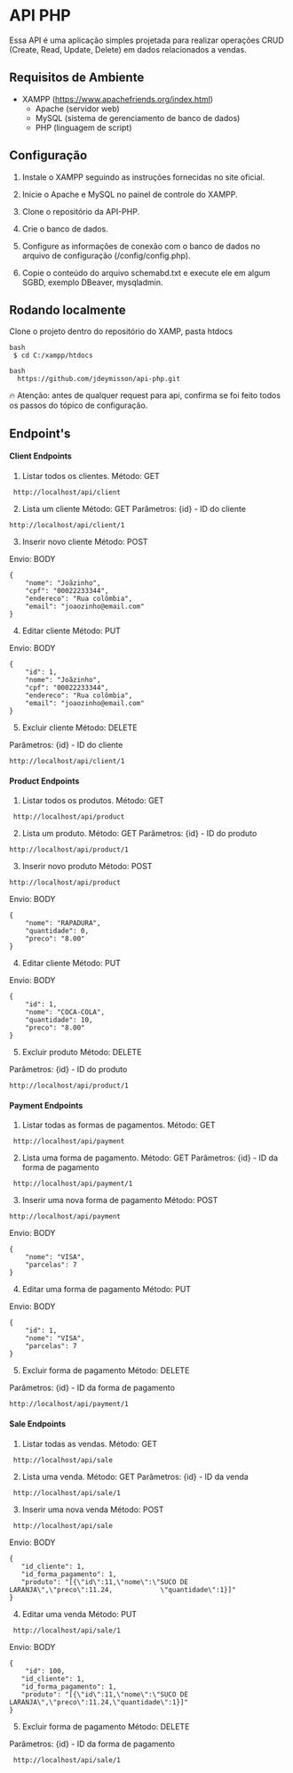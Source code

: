 # API PHP

Essa API é uma aplicação simples projetada para realizar operações CRUD (Create, Read, Update, Delete) em dados relacionados a vendas.

## Requisitos de Ambiente
- XAMPP (https://www.apachefriends.org/index.html)
  - Apache (servidor web)
  - MySQL (sistema de gerenciamento de banco de dados)
  - PHP (linguagem de script)


## Configuração

1. Instale o XAMPP seguindo as instruções fornecidas no site oficial.

2. Inicie o Apache e MySQL no painel de controle do XAMPP.

3. Clone o repositório da API-PHP.

4. Crie o banco de dados.

5. Configure as informações de conexão com o banco de dados no arquivo de configuração (/config/config.php).

6. Copie o conteúdo do arquivo schemabd.txt e execute ele em algum  SGBD, exemplo DBeaver, mysqladmin.

## Rodando localmente

Clone o projeto dentro do repositório do XAMP, pasta htdocs
```
bash
 $ cd C:/xampp/htdocs
```

```
bash
  https://github.com/jdeymisson/api-php.git

```
🔥 Atenção: antes de qualquer request para api, confirma se foi feito todos os passos do tópico de configuração.

## Endpoint's

#### Client Endpoints

1. Listar todos os clientes.
Método: GET
```
 http://localhost/api/client
```
2. Lista um cliente
Método: GET
Parâmetros: {id} - ID do cliente
```
http://localhost/api/client/1
```
3. Inserir novo cliente
Método: POST

Envio: BODY
``` 
{
    "nome": "Joãzinho",
    "cpf": "00022233344",
    "endereco": "Rua colômbia",
    "email": "joaozinho@email.com"
}
```

4. Editar cliente
Método: PUT

Envio: BODY
``` 
{
    "id": 1,
    "nome": "Joãzinho",
    "cpf": "00022233344",
    "endereco": "Rua colômbia",
    "email": "joaozinho@email.com"
}
```

5. Excluir cliente
Método: DELETE

Parâmetros: {id} - ID do cliente
```
http://localhost/api/client/1
```

#### Product Endpoints

1. Listar todos os produtos.
Método: GET
```
 http://localhost/api/product
```
2. Lista um produto.
Método: GET
Parâmetros: {id} - ID do produto
```
http://localhost/api/product/1
```
3. Inserir novo produto
Método: POST
```
http://localhost/api/product
```
Envio: BODY
``` 
{    
    "nome": "RAPADURA",
    "quantidade": 0,
    "preco": "8.00"
}
```

4. Editar cliente
Método: PUT

Envio: BODY
``` 
{    
    "id": 1,
    "nome": "COCA-COLA",
    "quantidade": 10,
    "preco": "8.00"
}
```

5. Excluir produto
Método: DELETE

Parâmetros: {id} - ID do produto
```
http://localhost/api/product/1
```

#### Payment Endpoints

1. Listar todas as formas de pagamentos.
Método: GET
```
 http://localhost/api/payment
```
2. Lista uma forma de pagamento.
Método: GET
Parâmetros: {id} - ID da forma de pagamento
```
 http://localhost/api/payment/1
```
3. Inserir uma nova forma de pagamento
Método: POST
```
http://localhost/api/payment
```
Envio: BODY
``` 
{
    "nome": "VISA",
    "parcelas": 7
}
```

4. Editar uma forma de pagamento
Método: PUT

Envio: BODY
``` 
{
    "id": 1,
    "nome": "VISA",
    "parcelas": 7
}
```

5. Excluir forma de pagamento
Método: DELETE

Parâmetros: {id} - ID da forma de pagamento
```
http://localhost/api/payment/1
```

#### Sale Endpoints

1. Listar todas as vendas.
Método: GET
```
 http://localhost/api/sale
```
2. Lista uma venda.
Método: GET
Parâmetros: {id} - ID da venda
```
 http://localhost/api/sale/1
```
3. Inserir uma nova venda
Método: POST
```
 http://localhost/api/sale
```
Envio: BODY
``` 
{
   "id_cliente": 1,
   "id_forma_pagamento": 1,
   "produto": "[{\"id\":11,\"nome\":\"SUCO DE LARANJA\",\"preco\":11.24,            \"quantidade\":1}]"
}
```

4. Editar uma venda
Método: PUT
```
 http://localhost/api/sale/1
```
Envio: BODY
``` 
{
    "id": 100,  
   "id_cliente": 1,
   "id_forma_pagamento": 1,
   "produto": "[{\"id\":11,\"nome\":\"SUCO DE LARANJA\",\"preco\":11.24,\"quantidade\":1}]"
}
```

5. Excluir forma de pagamento
Método: DELETE

Parâmetros: {id} - ID da forma de pagamento
```
 http://localhost/api/sale/1
```

